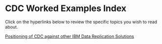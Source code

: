 # CDC Worked Examples Index

Click on the hyperlinks below to review the specific topics you wish to read about.


[Positioning of CDC against other IBM Data Replication Solutions](https://github.com/zeditor01/cdc_setup/blob/main/docs/cdc_positioning.md)

